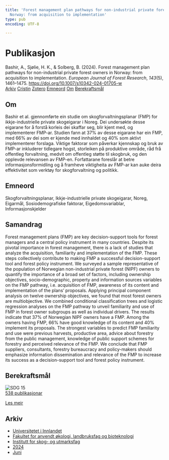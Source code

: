 ```yaml
---
title: 'Forest management plan pathways for non-industrial private forest owners in
  Norway: from acquisition to implementation'
type: pub
encoding: UTF-8

---
```

<h1>Publikasjon</h1>
<article id="csl-bib-container-4MKG6639" class="csl-bib-container">
  <div class="csl-bib-body"> <div class="csl-entry">Bashir, A., Sjølie, H. K., &#38; Solberg, B. (2024). Forest management plan pathways for non-industrial private forest owners in Norway: from acquisition to implementation. <i>European Journal of Forest Research</i>, <i>143</i>(5), 1461–1475. <a href="https://doi.org/10.1007/s10342-024-01705-w">https://doi.org/10.1007/s10342-024-01705-w</a></div> </div>
  <div class="csl-bib-buttons">
    <a href="#taxonomy-article-4MKG6639" alt="archive" class="csl-bib-button">Arkiv</a>
    <a href="https://app.cristin.no/results/show.jsf?id=2279671" alt="Cristin" class="csl-bib-button">Cristin</a>
    <a href="http://zotero.org/groups/5881554/items/4MKG6639" alt="Zotero" class="csl-bib-button">Zotero</a>
    <a href="#keywords-article-4MKG6639" alt="keywords" class="csl-bib-button">Emneord</a>
    <a href="#about-article-4MKG6639" alt="about_pub" class="csl-bib-button">Om</a>
    <a href="#sdg-article-4MKG6639" alt="sdg" class="csl-bib-button">Berekraftsmål</a>
  </div>
  <div id="csl-bib-meta-container-4MKG6639"></div>
</article>
<div id="csl-bib-meta-4MKG6639" class="csl-bib-meta">
  <article id="about-article-4MKG6639" class="about_pub-article">
    <h1>Om</h1>
    Bashir et al. gjennomførte ein studie om skogforvaltningsplanar (FMP) for ikkje-industrielle private skogeigarar i Noreg. Dei undersøkte desse eigarane for å forstå korleis dei skaffar seg, blir kjent med, og implementerer FMP-ar. Studien fann at 37% av desse eigarane har ein FMP, med 66% av dei som er kjende med innhaldet og 40% som aktivt implementerer forslaga. Viktige faktorar som påverkar kjennskap og bruk av FMP-ar inkluderer tidlegare hogst, storleiken på produktive område, råd frå offentleg forvaltning, medvit om offentleg støtte til skogbruk, og den opplevde relevansen av FMP-en. Forfattarane foreslår at betre informasjonsformidling og å framheve viktigheita av FMP-ar kan auke deira effektivitet som verktøy for skogforvaltning og politikk.
  </article>
  <article id="keywords-article-4MKG6639" class="keywords-article">
    <h1>Emneord</h1>
    Skogforvaltningsplanar, Ikkje-industrielle private skogeigarar, Noreg, Eigarmål, Sosiodemografiske faktorar, Eigedomsvariablar, Informasjonskjelder
  </article>
  <article id="abstract-article-4MKG6639" class="abstract-article">
    <h1>Samandrag</h1>
    Forest management plans (FMP) are key decision-support tools for forest managers and a central policy instrument in many countries. Despite its pivotal importance in forest management, there is a lack of studies that analyze the acquisition, familiarity and implementation of the FMP. These steps collectively contribute to making FMP a successful decision-support tool and forest policy instrument. We surveyed a sample representative of the population of Norwegian non-industrial private forest (NIPF) owners to quantify the importance of a broad set of factors, including ownership objectives, socio-demographic, property and information sources variables on the FMP pathway, i.e. acquisition of FMP, awareness of its content and implementation of the plans’ proposals. Applying principal component analysis on twelve ownership objectives, we found that most forest owners are multiobjective. We combined conditional classification trees and logistic regression analyses on the FMP pathway to unveil familiarity and use of FMP in forest owner subgroups as well as individual drivers. The results indicate that 37% of Norwegian NIPF owners have a FMP. Among the owners having FMP, 66% have good knowledge of its content and 40% implement its proposals. The strongest variables to predict FMP familiarity and use were previous harvests, productive area, advice about forestry from the public management, knowledge of public support schemes for forestry and perceived relevance of the FMP. We conclude that FMP suppliers, consultants, forestry bureaucracy and policy-makers should emphasize information dissemination and relevance of the FMP to increase its success as a decision-support tool and forest policy instrument.
  </article>
  <article id="sdg-article-4MKG6639" class="sdg-article">
    <h1>Berekraftsmål</h1>
    <div class="sdg-container"><div id="sdg15" class="sdg">
        <img src="{{< params subfolder >}}images/sdg/sdg15_nn.png" class="image" alt="SDG 15">
        <div class="sdg-overlay">
          <a href="/nn/archive/?key=?sdg=15#archive" class="sdg-publication-count"><span>538</span> publikasjonar</a>
          <p><a href="https://fn.no/om-fn/fns-baerekraftsmaal/livet-paa-land?lang=nno-NO" class="sdg-read-more">Les meir</a></p>
        </div>
      </div></div>
  </article>
  <article id="taxonomy-article-4MKG6639" class="taxonomy-article">
    <h1>Arkiv</h1>
    <ul>
      <li>
        <a href="/nn/archive/?key=3DCRN523">Universitetet i Innlandet</a>
      </li>
      <li>
        <a href="/nn/archive/?key=T77LXH6D">Fakultet for anvendt økologi, landbruksfag og bioteknologi</a>
      </li>
      <li>
        <a href="/nn/archive/?key=7TRARPE3">Institutt for skog- og utmarksfag</a>
      </li>
      <li>
        <a href="/nn/archive/?key=A4XX8HDP">2024</a>
      </li>
      <li>
        <a href="/nn/archive/?key=7J8SDQWC">Juni</a>
      </li>
    </ul>
  </article>
</div>
